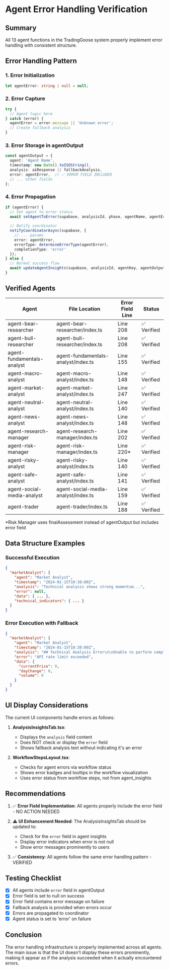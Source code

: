 # Agent Error Handling Verification

## Summary
All 13 agent functions in the TradingGoose system properly implement error handling with consistent structure.

## Error Handling Pattern

### 1. Error Initialization
```typescript
let agentError: string | null = null;
```

### 2. Error Capture
```typescript
try {
  // Agent logic here
} catch (error) {
  agentError = error.message || 'Unknown error';
  // Create fallback analysis
}
```

### 3. Error Storage in agentOutput
```typescript
const agentOutput = {
  agent: 'Agent Name',
  timestamp: new Date().toISOString(),
  analysis: aiResponse || fallbackAnalysis,
  error: agentError,  // ✅ ERROR FIELD INCLUDED
  // ... other fields
};
```

### 4. Error Propagation
```typescript
if (agentError) {
  // Set agent to error status
  await setAgentToError(supabase, analysisId, phase, agentName, agentError, errorType);
  
  // Notify coordinator
  notifyCoordinatorAsync(supabase, {
    // ... params
    error: agentError,
    errorType: determineErrorType(agentError),
    completionType: 'error'
  });
} else {
  // Normal success flow
  await updateAgentInsights(supabase, analysisId, agentKey, agentOutput);
}
```

## Verified Agents

| Agent | File Location | Error Field Line | Status |
|-------|--------------|------------------|---------|
| agent-bear-researcher | agent-bear-researcher/index.ts | Line 208 | ✅ Verified |
| agent-bull-researcher | agent-bull-researcher/index.ts | Line 208 | ✅ Verified |
| agent-fundamentals-analyst | agent-fundamentals-analyst/index.ts | Line 155 | ✅ Verified |
| agent-macro-analyst | agent-macro-analyst/index.ts | Line 148 | ✅ Verified |
| agent-market-analyst | agent-market-analyst/index.ts | Line 247 | ✅ Verified |
| agent-neutral-analyst | agent-neutral-analyst/index.ts | Line 140 | ✅ Verified |
| agent-news-analyst | agent-news-analyst/index.ts | Line 148 | ✅ Verified |
| agent-research-manager | agent-research-manager/index.ts | Line 202 | ✅ Verified |
| agent-risk-manager | agent-risk-manager/index.ts | Line 220* | ✅ Verified |
| agent-risky-analyst | agent-risky-analyst/index.ts | Line 140 | ✅ Verified |
| agent-safe-analyst | agent-safe-analyst/index.ts | Line 141 | ✅ Verified |
| agent-social-media-analyst | agent-social-media-analyst/index.ts | Line 159 | ✅ Verified |
| agent-trader | agent-trader/index.ts | Line 188 | ✅ Verified |

*Risk Manager uses finalAssessment instead of agentOutput but includes error field

## Data Structure Examples

### Successful Execution
```json
{
  "marketAnalyst": {
    "agent": "Market Analyst",
    "timestamp": "2024-01-15T10:30:00Z",
    "analysis": "Technical analysis shows strong momentum...",
    "error": null,
    "data": { ... },
    "technical_indicators": { ... }
  }
}
```

### Error Execution with Fallback
```json
{
  "marketAnalyst": {
    "agent": "Market Analyst",
    "timestamp": "2024-01-15T10:30:00Z",
    "analysis": "## Technical Analysis Error\n\nUnable to perform complete analysis...",
    "error": "API rate limit exceeded",
    "data": { 
      "currentPrice": 0,
      "dayChange": 0,
      "volume": 0
    }
  }
}
```

## UI Display Considerations

The current UI components handle errors as follows:

1. **AnalysisInsightsTab.tsx**: 
   - Displays the `analysis` field content
   - Does NOT check or display the `error` field
   - Shows fallback analysis text without indicating it's an error

2. **WorkflowStepsLayout.tsx**:
   - Checks for agent errors via workflow status
   - Shows error badges and tooltips in the workflow visualization
   - Uses error status from workflow steps, not from agent_insights

## Recommendations

1. ✅ **Error Field Implementation**: All agents properly include the error field - NO ACTION NEEDED

2. ⚠️ **UI Enhancement Needed**: The AnalysisInsightsTab should be updated to:
   - Check for the `error` field in agent insights
   - Display error indicators when error is not null
   - Show error messages prominently to users

3. ✅ **Consistency**: All agents follow the same error handling pattern - VERIFIED

## Testing Checklist

- [x] All agents include `error` field in agentOutput
- [x] Error field is set to null on success
- [x] Error field contains error message on failure
- [x] Fallback analysis is provided when errors occur
- [x] Errors are propagated to coordinator
- [x] Agent status is set to 'error' on failure

## Conclusion

The error handling infrastructure is properly implemented across all agents. The main issue is that the UI doesn't display these errors prominently, making it appear as if the analysis succeeded when it actually encountered errors.